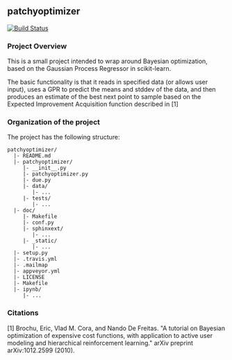 ## patchyoptimizer
[![Build Status](https://travis-ci.org/uwescience/patchyoptimizer.svg?branch=master)](https://travis-ci.org/uwescience/patchyoptimizer)
### Project Overview

This is a small project intended to wrap around Bayesian optimization, based on the Gaussian Process Regressor in scikit-learn.

The basic functionality is that it reads in specified data (or allows user input), uses a GPR to predict the means and stddev of the data, and then produces an estimate of the best next point to sample based on the Expected Improvement Acquisition function described in [1]

### Organization of the  project

The project has the following structure:

    patchyoptimizer/
      |- README.md
      |- patchyoptimizer/
         |- __init__.py
         |- patchyoptimizer.py
         |- due.py
         |- data/
            |- ...
         |- tests/
            |- ...
      |- doc/
         |- Makefile
         |- conf.py
         |- sphinxext/
            |- ...
         |- _static/
            |- ...
      |- setup.py
      |- .travis.yml
      |- .mailmap
      |- appveyor.yml
      |- LICENSE
      |- Makefile
      |- ipynb/
         |- ...

### Citations

[1] Brochu, Eric, Vlad M. Cora, and Nando De Freitas. "A tutorial on Bayesian optimization of expensive cost functions, with application to active user modeling and hierarchical reinforcement learning." arXiv preprint arXiv:1012.2599 (2010).
